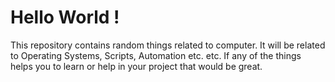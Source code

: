 # Hello World !

This repository contains random things related to computer. It will be related to Operating Systems, Scripts, Automation etc. etc. If any of the things helps you to learn or help in your project that would be great.


